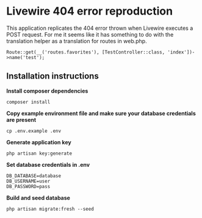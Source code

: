 # Livewire 404 error reproduction

This application replicates the 404 error thrown when Livewire executes a POST request. 
For me it seems like it has something to do with the translation helper as a translation for routes in web.php.

```
Route::get(__('routes.favorites'), [TestController::class, 'index'])->name('test');
```

## Installation instructions

**Install composer dependencies**
```
composer install
```
**Copy example environment file and make sure your database credentials are present**
```
cp .env.example .env
```
**Generate application key**
```
php artisan key:generate
```
**Set database credentials in .env**
```
DB_DATABASE=database
DB_USERNAME=user
DB_PASSWORD=pass
```
**Build and seed database**
```
php artisan migrate:fresh --seed
```